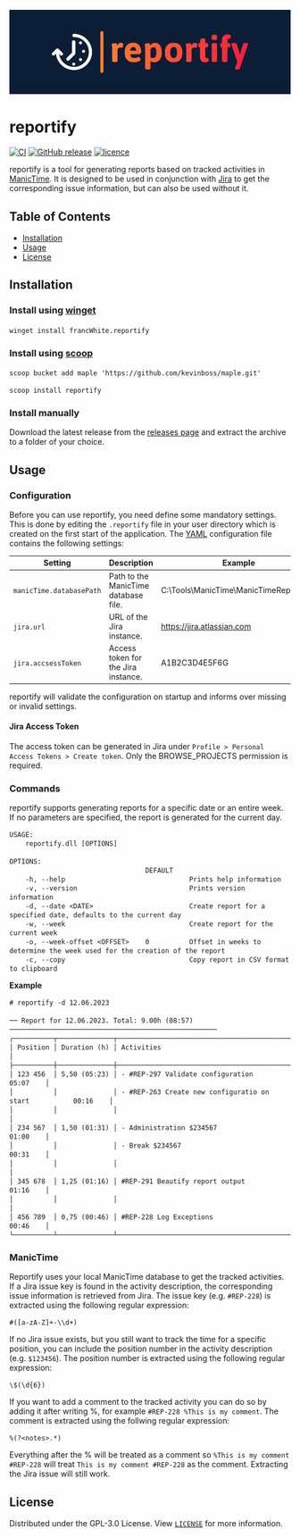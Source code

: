 ![logo](doc/img/logo-banner.png)

# reportify

[![CI](https://github.com/francWhite/reportify/actions/workflows/ci.yml/badge.svg?branch=main)](https://github.com/francWhite/reportify/actions/workflows/ci.yml)
[![GitHub release](https://img.shields.io/github/v/release/francWhite/reportify)](https://github.com/francWhite/reportify/releases)
[![licence](https://img.shields.io/github/license/francWhite/reportify)](https://github.com/francWhite/reportify/blob/main/LICENSE)

reportify is a tool for generating reports based on tracked activities in [ManicTime](https://www.manictime.com/). It is designed to be used in conjunction with [Jira](https://www.atlassian.com/software/jira) to get the corresponding issue information, but can also be used without it.

## Table of Contents

- [Installation](#installation)
- [Usage](#usage)
- [License](#license)

## Installation

### Install using [winget](https://learn.microsoft.com/en-us/windows/package-manager/winget/) 

`winget install francWhite.reportify`

### Install using [scoop](https://scoop.sh)

`scoop bucket add maple 'https://github.com/kevinboss/maple.git'`

`scoop install reportify`

### Install manually

Download the latest release from the [releases page](https://github.com/francWhite/reportify/releases) and extract the archive to a folder of your choice.

## Usage

### Configuration

Before you can use reportify, you need define some mandatory settings. This is done by editing the `.reportify` file in your user directory which is created on the first start of the application. The [YAML](https://yaml.org/) configuration file contains the following settings:

| Setting                  | Description                          | Example                                |
|--------------------------|--------------------------------------|----------------------------------------|
| `manicTime.databasePath` | Path to the ManicTime database file. | C:\Tools\ManicTime\ManicTimeReports.db |
| `jira.url`               | URL of the Jira instance.            | https://jira.atlassian.com             |
| `jira.accsessToken`      | Access token for the Jira instance.  | A1B2C3D4E5F6G                          |


reportify will validate the configuration on startup and informs over missing or invalid settings.

#### Jira Access Token
The access token can be generated in Jira under `Profile > Personal Access Tokens > Create token`. Only the BROWSE_PROJECTS permission is required.

### Commands

reportify supports generating reports for a specific date or an entire week. If no parameters are specified, the report is generated for the current day.

```
USAGE:
    reportify.dll [OPTIONS]

OPTIONS:
                                  DEFAULT
    -h, --help                               Prints help information
    -v, --version                            Prints version information
    -d, --date <DATE>                        Create report for a specified date, defaults to the current day
    -w, --week                               Create report for the current week
    -o, --week-offset <OFFSET>    0          Offset in weeks to determine the week used for the creation of the report
    -c, --copy                               Copy report in CSV format to clipboard
```


**Example**

```
# reportify -d 12.06.2023

── Report for 12.06.2023. Total: 9.00h (08:57) ────────────────────────────────────────────────────
┌──────────┬──────────────┬────────────────────────────────────────────────────────────────┐
│ Position │ Duration (h) │ Activities                                                     │
├──────────┼──────────────┼────────────────────────────────────────────────────────────────┤
│ 123 456  │ 5,50 (05:23) │ - #REP-297 Validate configuration                     05:07    │
│          │              │ - #REP-263 Create new configuratio on start           00:16    │
│          │              │                                                                │
│ 234 567  │ 1,50 (01:31) │ - Administration $234567                              01:00    │
│          │              │ - Break $234567                                       00:31    │
│          │              │                                                                │
│ 345 678  │ 1,25 (01:16) │ #REP-291 Beautify report output                       01:16    │
│          │              │                                                                │
│ 456 789  │ 0,75 (00:46) │ #REP-228 Log Exceptions                               00:46    │
└──────────┴──────────────┴────────────────────────────────────────────────────────────────┘
```

### ManicTime

Reportify uses your local ManicTime database to get the tracked activities. If a Jira issue key is found in the activity description, the corresponding issue information is retrieved from Jira. The issue key (e.g. `#REP-228`) is extracted using the following regular expression: 
```regexp
#([a-zA-Z]+-\\d+)
```

If no Jira issue exists, but you still want to track the time for a specific position, you can include the position number in the activity description (e.g. `$123456`). The position number is extracted using the following regular expression:
```regexp
\$(\d{6})
```

If you want to add a comment to the tracked activity you can do so by adding it after writing %, for example `#REP-228 %This is my comment`. The comment is extracted using the follwing regular expression:
```regexp
%(?<notes>.*)
```

Everything after the % will be treated as a comment so `%This is my comment #REP-228` will treat `This is my comment #REP-228` as the comment. Extracting the Jira issue will still work.


## License

Distributed under the GPL-3.0 License. View [`LICENSE`](https://github.com/francWhite/reportify/blob/main/LICENSE) for more information.
